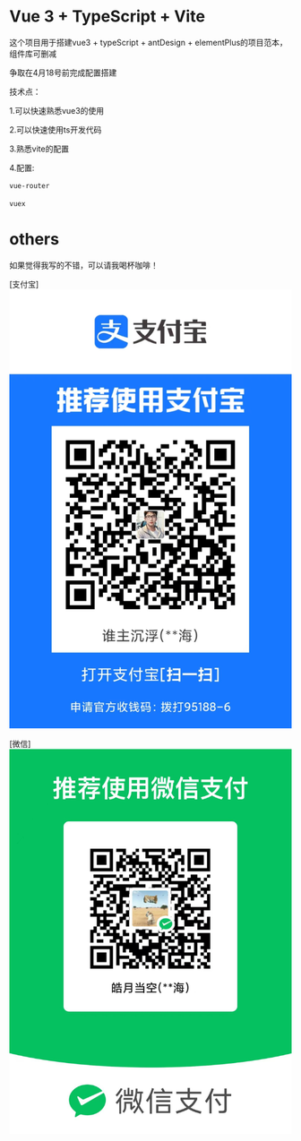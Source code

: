 # Vue 3 + TypeScript + Vite

这个项目用于搭建vue3 + typeScript + antDesign + elementPlus的项目范本，组件库可删减

争取在4月18号前完成配置搭建

技术点：

1.可以快速熟悉vue3的使用

2.可以快速使用ts开发代码

3.熟悉vite的配置

4.配置:

    vue-router

    vuex

# others

如果觉得我写的不错，可以请我喝杯咖啡！

[支付宝]
![image](https://github.com/modernPainter/heaven/blob/main/src/assets/images/%E5%BE%AE%E4%BF%A1%E5%9B%BE%E7%89%87_20240510170506.jpg?width=350px)

[微信]
![image](https://github.com/modernPainter/heaven/blob/main/src/assets/images/%E5%BE%AE%E4%BF%A1%E5%9B%BE%E7%89%87_20240510170509.jpg)
